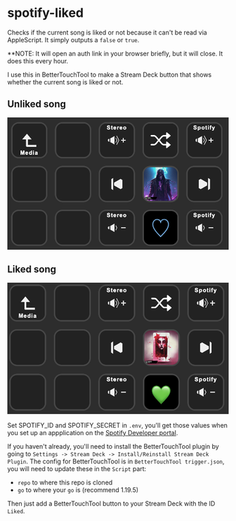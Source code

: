 # spotify-liked

Checks if the current song is liked or not because it can't be read via AppleScript.
It simply outputs a `false` or `true`.

\*\*NOTE: It will open an auth link in your browser briefly, but it will close.
It does this every hour.

I use this in BetterTouchTool to make a Stream Deck button that shows whether
the current song is liked or not.

## Unliked song

![Unliked song](unliked-song.png)

## Liked song

![Liked song](liked-song.png)

Set SPOTIFY_ID and SPOTIFY_SECRET in `.env`, you'll get those values when you
set up an appplication on the [Spotify Developer portal](https://developer.spotify.com/dashboard).

If you haven't already, you'll need to install the BetterTouchTool plugin by
going to `Settings -> Stream Deck -> Install/Reinstall Stream Deck Plugin`.
The config for BetterTouchTool is in `BetterTouchTool trigger.json`, you will
need to update these in the `Script` part:

- `repo` to where this repo is cloned
- `go` to where your `go` is (recommend 1.19.5)

Then just add a
BetterTouchTool button to your Stream Deck with the ID `Liked`.
